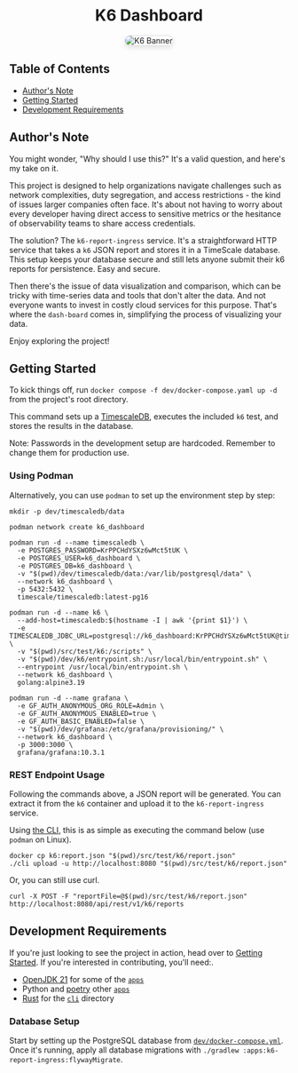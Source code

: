 <h1 align="center">K6 Dashboard</h1>

<p align="center">
  <img src=".github/resources/banner.png" alt="K6 Banner" style="max-height: 25vh; border: 1px solid #ddd; border-radius: 1vh; box-shadow: 0 4px 8px rgba(0, 0, 0, 0.1);">
</p>

## Table of Contents

- [Author's Note](#authors-note)
- [Getting Started](#getting-started)
- [Development Requirements](#development-requirements)

## Author's Note

You might wonder, "Why should I use this?" It's a valid question, and here's my take on it.

This project is designed to help organizations navigate challenges such as network complexities, duty segregation, and
access restrictions - the kind of issues larger companies often face. It's about not having to worry about every
developer having direct access to sensitive metrics or the hesitance of observability teams to share access credentials.

The solution? The `k6-report-ingress` service. It's a straightforward HTTP service that takes a `k6` JSON report and
stores it in a TimeScale database. This setup keeps your database secure and still lets anyone submit their k6 reports
for persistence. Easy and secure.

Then there's the issue of data visualization and comparison, which can be tricky with time-series data and tools that
don't alter the data. And not everyone wants to invest in costly cloud services for this purpose. That's where
the `dash-board` comes in, simplifying the process of visualizing your data.

Enjoy exploring the project!

## Getting Started

To kick things off, run `docker compose -f dev/docker-compose.yaml up -d` from the project's root directory.

This command sets up a [TimescaleDB](https://www.timescale.com/), executes the included `k6` test, and stores the
results in the database.

Note: Passwords in the development setup are hardcoded. Remember to change them for production use.

### Using Podman

Alternatively, you can use `podman` to set up the environment step by step:

```shell
mkdir -p dev/timescaledb/data

podman network create k6_dashboard

podman run -d --name timescaledb \
  -e POSTGRES_PASSWORD=KrPPCHdYSXz6wMct5tUK \
  -e POSTGRES_USER=k6_dashboard \
  -e POSTGRES_DB=k6_dashboard \
  -v "$(pwd)/dev/timescaledb/data:/var/lib/postgresql/data" \
  --network k6_dashboard \
  -p 5432:5432 \
  timescale/timescaledb:latest-pg16

podman run -d --name k6 \
  --add-host=timescaledb:$(hostname -I | awk '{print $1}') \
  -e TIMESCALEDB_JDBC_URL=postgresql://k6_dashboard:KrPPCHdYSXz6wMct5tUK@timescaledb:5432/k6_dashboard \
  -v "$(pwd)/src/test/k6:/scripts" \
  -v "$(pwd)/dev/k6/entrypoint.sh:/usr/local/bin/entrypoint.sh" \
  --entrypoint /usr/local/bin/entrypoint.sh \
  --network k6_dashboard \
  golang:alpine3.19

podman run -d --name grafana \
  -e GF_AUTH_ANONYMOUS_ORG_ROLE=Admin \
  -e GF_AUTH_ANONYMOUS_ENABLED=true \
  -e GF_AUTH_BASIC_ENABLED=false \
  -v "$(pwd)/dev/grafana:/etc/grafana/provisioning/" \
  --network k6_dashboard \
  -p 3000:3000 \
  grafana/grafana:10.3.1
```

### REST Endpoint Usage

Following the commands above, a JSON report will be generated. You can extract it from the `k6` container and upload it
to the `k6-report-ingress` service.

Using [the CLI](./cli), this is as simple as executing the command below (use `podman` on Linux).

```shell
docker cp k6:report.json "$(pwd)/src/test/k6/report.json"
./cli upload -u http://localhost:8080 "$(pwd)/src/test/k6/report.json"
```

Or, you can still use curl.

```shell
curl -X POST -F "reportFile=@$(pwd)/src/test/k6/report.json" http://localhost:8080/api/rest/v1/k6/reports
```

## Development Requirements

If you're just looking to see the project in action, head over to [Getting Started](#getting-started). If you're
interested in contributing, you'll need:.

- [OpenJDK 21](https://adoptium.net/temurin/releases/) for some of the [`apps`](./apps)
- Python and [poetry](https://python-poetry.org/) other [`apps`](./apps)
- [Rust](https://www.rust-lang.org/tools/install) for the [`cli`](./cli) directory

### Database Setup

Start by setting up the PostgreSQL database from [`dev/docker-compose.yml`](./dev/docker-compose.yaml). Once it's
running, apply all database migrations with `./gradlew :apps:k6-report-ingress:flywayMigrate`.
